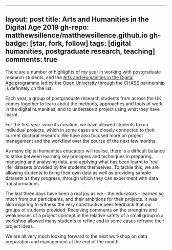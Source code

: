 
---
layout: post
title: Arts and Humanities in the Digital Age 2019
gh-repo: matthewsillence/matthewsillence.github.io
gh-badge: [star, fork, follow]
tags: [digital humanities, postgraduate research, teaching]
comments: true
---
There are a number of highlights of my year in working with postgraduate research students, and the [Arts and Humanities in the Digital Age](https://chasedigitalage.wordpress.com/) programme led by the [Open University](http://www.open.ac.uk/arts/research/digital-humanities/#) through the [CHASE](https://www.chase.ac.uk/) partnership is definitely on the list.  
  
Each year, a group of postgraduate research students from across the UK comes together to learn about the methods, approaches and tools of work in the digital humanities, and to undertake a project using what they have learnt.  
  
For the first year since its creation, we have allowed students to run individual projects, which in some cases are closely connected to their current doctoral research. We have also focused more on project management and the workflow over the course of the next few months.  
  
As many digital humanities educators will realise, there is a difficult balance to strike between learning key principles and techniques in preparing, managing and analysing data, and applying what has been learnt to 'real life' datasets provided by the students themselves. To tackle this, we are allowing students to bring their own data as well as providing sample datasets as they progress, through which they can experiment with data transformations.  
  
The last three days have been a real joy as we - the educators - learned so much from our participants, and their ambitions for their projects. It was also inspiring to witness the very constructive peer feedback that our groups of students provided. Receiving comments on the strengths and weaknesses of a project concept in the relative safety of a small group in a workshop allowed many students to refine and in some cases reframe their project ideas.  
  
We are all very much looking forward to the next workshop on data preparation and management at the end of the month.